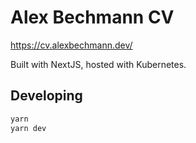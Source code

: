# Alex Bechmann CV

https://cv.alexbechmann.dev/

Built with NextJS, hosted with Kubernetes.

## Developing

```bash
yarn
yarn dev
```

